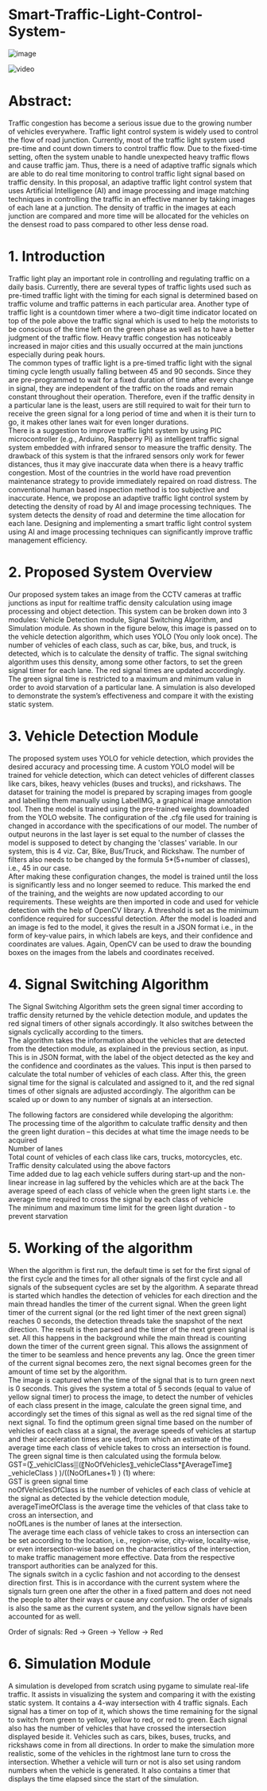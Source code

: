 # Smart-Traffic-Light-Control-System-

![image](https://github.com/ahmedjjameel/Smart-Traffic-Light-Control-System-/assets/81799459/4379ea74-c175-431d-82f7-7cec25b08a31)

![video](https://github.com/ahmedjjameel/Smart-Traffic-Light-Control-System-/assets/81799459/cb261c27-3e9a-4aee-bb91-b2bee3eb5139)

# Abstract: 
Traffic congestion has become a serious issue due to the growing number of vehicles everywhere. Traffic light control system is widely used to control the flow of road junction. Currently, most of the traffic light system used pre-time and count down timers to control traffic flow. Due to the fixed-time setting, often the system unable to handle unexpected heavy traffic flows and cause traffic jam.  Thus, there is a need of adaptive traffic signals which are able to do real time monitoring to control traffic light signal based on traffic density. In this proposal, an adaptive traffic light control system that uses Artificial Intelligence (AI) and image processing and image matching techniques in controlling the traffic in an effective manner by taking images of each lane at a junction. The density of traffic in the images at each junction are compared and more time will be allocated for the vehicles on the densest road to pass compared to other less dense road.


# 1. Introduction 
Traffic light play an important role in controlling and regulating traffic on a daily basis. Currently, there are several types of traffic lights used such as pre-timed traffic light with the timing for each signal is determined based on traffic volume and traffic patterns in each particular area. Another type of traffic light is a countdown timer where a two-digit time indicator located on top of the pole above the traffic signal which is used to help the motorists to be conscious of the time left on the green phase as well as to have a better judgment of the traffic flow. Heavy traffic congestion has noticeably increased in major cities and this usually occurred at the main junctions especially during peak hours.  
The common types of traffic light is a pre-timed traffic light with the signal timing cycle length usually falling between 45 and 90 seconds. Since they are pre-programmed to wait for a fixed duration of time after every change in signal, they are independent of the traffic on the roads and remain constant throughout their operation. Therefore, even if the traffic density in a particular lane is the least, users are still required to wait for their turn to receive the green signal for a long period of time and when it is their turn to go, it makes other lanes wait for even longer durations.  
There is a suggestion to improve traffic light system by using PIC microcontroller (e.g., Arduino, Raspberry Pi)  as intelligent traffic signal system embedded with infrared sensor to measure the traffic density. The drawback of this system is that the infrared sensors only work for fewer distances, thus it may give inaccurate data when there is a heavy traffic congestion. Most of the countries in the world have road prevention maintenance strategy to provide immediately repaired on road distress. The conventional human based inspection method is too subjective and inaccurate. 
Hence, we propose an adaptive traffic light control system by detecting the density of road by AI and image processing techniques. The system detects the density of road and determine the time allocation for each lane. Designing and implementing a smart traffic light control system using AI and image processing techniques can significantly improve traffic management efficiency.

# 2. Proposed System Overview 
Our proposed system takes an image from the CCTV cameras at traffic junctions as input for realtime traffic density calculation using image processing and object detection. This system can be broken down into 3 modules: Vehicle Detection module, Signal Switching Algorithm, and Simulation module. As shown in the figure below, this image is passed on to the vehicle detection algorithm, which uses YOLO (You only look once). The number of vehicles of each class, such as car, bike, bus, and truck, is detected, which is to calculate the density of traffic. The signal switching algorithm uses this density, among some other factors, to set the green signal timer for each lane. The red signal times are updated accordingly. The green signal time is restricted to a maximum and minimum value in order to avoid starvation of a particular lane. A simulation is also developed to demonstrate the system’s effectiveness and compare it with the existing static system. 

# 3. Vehicle Detection Module 
The proposed system uses YOLO for vehicle detection, which provides the desired accuracy and processing time. A custom YOLO model will be trained for vehicle detection, which can detect vehicles of different classes like cars, bikes, heavy vehicles (buses and trucks), and rickshaws.
	The dataset for training the model is prepared by scraping images from google and labelling them manually using LabelIMG, a graphical image annotation tool. Then the model is trained using the pre-trained weights downloaded from the YOLO website. The configuration of the .cfg file used for training is changed in accordance with the specifications of our model. The number of output neurons in the last layer is set equal to the number of classes the model is supposed to detect by changing the 'classes' variable. In our system, this is 4 viz. Car, Bike, Bus/Truck, and Rickshaw. The number of filters also needs to be changed by the formula 5*(5+number of classes), i.e., 45 in our case.  
	After making these configuration changes, the model is trained until the loss is significantly less and no longer seemed to reduce. This marked the end of the training, and the weights are now updated according to our requirements.
	These weights are then imported in code and used for vehicle detection with the help of OpenCV library. A threshold is set as the minimum confidence required for successful detection. After the model is loaded and an image is fed to the model, it gives the result in a JSON format i.e., in the form of key-value pairs, in which labels are keys, and their confidence and coordinates are values. Again, OpenCV can be used to draw the bounding boxes on the images from the labels and coordinates received.  

# 4. Signal Switching Algorithm 
The Signal Switching Algorithm sets the green signal timer according to traffic density returned by the vehicle detection module, and updates the red signal timers of other signals accordingly. It also switches between the signals cyclically according to the timers.  
The algorithm takes the information about the vehicles that are detected from the detection module, as explained in the previous section, as input. This is in JSON format, with the label of the object detected as the key and the confidence and coordinates as the values. This input is then parsed to calculate the total number of vehicles of each class. After this, the green signal time for the signal is calculated and assigned to it, and the red signal times of other signals are adjusted accordingly. The algorithm can be scaled up or down to any number of signals at an intersection.   
 
The following factors are considered while developing the algorithm:  
	The processing time of the algorithm to calculate traffic density and then the green light duration – this decides at what time the image needs to be acquired  
	Number of lanes  
	Total count of vehicles of each class like cars, trucks, motorcycles, etc.  
	Traffic density calculated using the above factors  
	Time added due to lag each vehicle suffers during start-up and the non-linear increase in lag suffered by the vehicles which are at the back 
	The average speed of each class of vehicle when the green light starts i.e. the average time required to cross the signal by each class of vehicle  
	The minimum and maximum time limit for the green light duration - to prevent starvation  
 
# 5. Working of the algorithm 
When the algorithm is first run, the default time is set for the first signal of the first cycle and the times for all other signals of the first cycle and all signals of the subsequent cycles are set by the algorithm. A separate thread is started which handles the detection of vehicles for each direction and the main thread handles the timer of the current signal. When the green light timer of the current signal (or the red light timer of the next green signal) reaches 0 seconds, the detection threads take the snapshot of the next direction. The result is then parsed and the timer of the next green signal is set. All this happens in the background while the main thread is counting down the timer of the current green signal. This allows the assignment of the timer to be seamless and hence prevents any lag. Once the green timer of the current signal becomes zero, the next signal becomes green for the amount of time set by the algorithm.   
The image is captured when the time of the signal that is to turn green next is 0 seconds. This gives the system a total of 5 seconds (equal to value of yellow signal timer) to process the image, to detect the number of vehicles of each class present in the image, calculate the green signal time, and accordingly set the times of this signal as well as the red signal time of the next signal. To find the optimum green signal time based on the number of vehicles of each class at a signal, the average speeds of vehicles at startup and their acceleration times are used, from which an estimate of the average time each class of vehicle takes to cross an intersection is found. The green signal time is then calculated using the formula below.   
GST=(∑_vehiclClass▒(〖NoOfVehicles〗_vehicleClass*〖AverageTime〗_vehicleClass ) )/((NoOfLanes+1) )                    (1)
where:  
	GST is green signal time  
	noOfVehiclesOfClass is the number of vehicles of each class of vehicle at the signal as detected by the vehicle detection module,   
	averageTimeOfClass is the average time the vehicles of that class take to cross an intersection, and  
	noOfLanes is the number of lanes at the intersection.  
The average time each class of vehicle takes to cross an intersection can be set according to the location, i.e., region-wise, city-wise, locality-wise, or even intersection-wise based on the characteristics of the intersection, to make traffic management more effective. Data from the respective transport authorities can be analyzed for this.    
The signals switch in a cyclic fashion and not according to the densest direction first. This is in accordance with the current system where the signals turn green one after the other in a fixed pattern and does not need the people to alter their ways or cause any confusion. The order of signals is also the same as the current system, and the yellow signals have been accounted for as well.   
 
Order of signals: Red → Green → Yellow → Red

# 6. Simulation Module 
A simulation is developed from scratch using pygame to simulate real-life traffic. It assists in visualizing the system and comparing it with the existing static system. It contains a 4-way intersection with 4 traffic signals. Each signal has a timer on top of it, which shows the time remaining for the signal to switch from green to yellow, yellow to red, or red to green. Each signal also has the number of vehicles that have crossed the intersection displayed beside it. Vehicles such as cars, bikes, buses, trucks, and rickshaws come in from all directions. In order to make the simulation more realistic, some of the vehicles in the rightmost lane turn to cross the intersection. Whether a vehicle will turn or not is also set using random numbers when the vehicle is generated. It also contains a timer that displays the time elapsed since the start of the simulation. 
